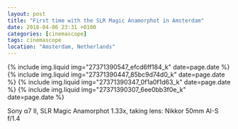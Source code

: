 ```yaml
---
layout: post
title: "First time with the SLR Magic Anamorphot in Amsterdam"
date: 2018-04-06 23:31 +0100
categories: [cinemascope]
tags: cinemascope
location: "Amsterdam, Netherlands"
---
```


{% include img.liquid img="27371390547_efcd6ff184_k" date=page.date %}
{% include img.liquid img="27371390447_85bc9d74d0_k" date=page.date %}
{% include img.liquid img="27371390347_0f1a0f1d63_k" date=page.date %}
{% include img.liquid img="27371390307_6ee0bb3f0e_k" date=page.date %}

Sony α7 II, SLR Magic Anamorphot 1.33x, taking lens: Nikkor 50mm AI-S f/1.4

